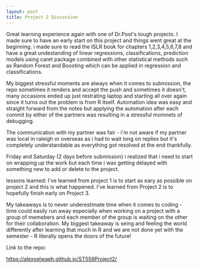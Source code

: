 ```yaml
---  
layout: post  
title: Project 2 Discussion    
---    
```


Great learning experience again with one of Dr.Post's tough projects. I made sure to have an early start on this project and things went great at the beginning. i made sure to read the ISLR book for chapters 1,2,3,4,5,6,7,8 and have a great undestanding of linear regressions, classifications, prediction models using caret package combined with other statistical methods such as Random Forest and Boosting which can be applied in regression and classifications.

My biggest stressful moments are always when it comes to submission, the repo sometimes it renders and accept the push and sometimes it doesn't, many occasions ended up just restrating laptop and starting all over again since it turns out the problem is from R itself. Automation idea was easy and straight forward from the notes but applying the automation after each commit by either of the partners was resulting in a stressful momnets of debugging.

The communication with my partner was fair - i'm not aware if my partner was local in raleigh or overseas as i had to wait long on replies but it's completely understandable as everything got resolved at the end thankfully.

Friday and Saturday (2 days before submission) i realized that i need to start on wrapping up the work but each time i was getting delayed with something new to add or delete to the project.

lessons learned: I've learned from project 1 is to start as eary as possible on project 2 and this is what happened. I've learned from Project 2 is to hopefully finish early on Project 3.

My takeaways is to never underestimate time when it comes to coding - time could easily run away especially when working on a project with a group of memebers and each member of the group is waiting on the other for their collaboration. My biggest takeaway is seing and feeling the world differently after learning that much in R and we are not done yet with the semester - R literally opens the doors of the future!

Link to the repo:

https://alexselwaeh.github.io/ST558Project2/
